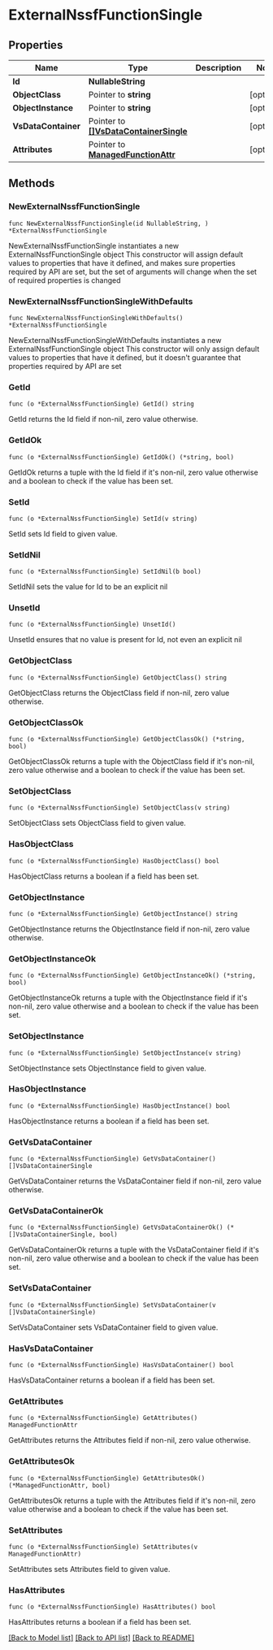 # ExternalNssfFunctionSingle

## Properties

Name | Type | Description | Notes
------------ | ------------- | ------------- | -------------
**Id** | **NullableString** |  | 
**ObjectClass** | Pointer to **string** |  | [optional] 
**ObjectInstance** | Pointer to **string** |  | [optional] 
**VsDataContainer** | Pointer to [**[]VsDataContainerSingle**](VsDataContainerSingle.md) |  | [optional] 
**Attributes** | Pointer to [**ManagedFunctionAttr**](ManagedFunction-Attr.md) |  | [optional] 

## Methods

### NewExternalNssfFunctionSingle

`func NewExternalNssfFunctionSingle(id NullableString, ) *ExternalNssfFunctionSingle`

NewExternalNssfFunctionSingle instantiates a new ExternalNssfFunctionSingle object
This constructor will assign default values to properties that have it defined,
and makes sure properties required by API are set, but the set of arguments
will change when the set of required properties is changed

### NewExternalNssfFunctionSingleWithDefaults

`func NewExternalNssfFunctionSingleWithDefaults() *ExternalNssfFunctionSingle`

NewExternalNssfFunctionSingleWithDefaults instantiates a new ExternalNssfFunctionSingle object
This constructor will only assign default values to properties that have it defined,
but it doesn't guarantee that properties required by API are set

### GetId

`func (o *ExternalNssfFunctionSingle) GetId() string`

GetId returns the Id field if non-nil, zero value otherwise.

### GetIdOk

`func (o *ExternalNssfFunctionSingle) GetIdOk() (*string, bool)`

GetIdOk returns a tuple with the Id field if it's non-nil, zero value otherwise
and a boolean to check if the value has been set.

### SetId

`func (o *ExternalNssfFunctionSingle) SetId(v string)`

SetId sets Id field to given value.


### SetIdNil

`func (o *ExternalNssfFunctionSingle) SetIdNil(b bool)`

 SetIdNil sets the value for Id to be an explicit nil

### UnsetId
`func (o *ExternalNssfFunctionSingle) UnsetId()`

UnsetId ensures that no value is present for Id, not even an explicit nil
### GetObjectClass

`func (o *ExternalNssfFunctionSingle) GetObjectClass() string`

GetObjectClass returns the ObjectClass field if non-nil, zero value otherwise.

### GetObjectClassOk

`func (o *ExternalNssfFunctionSingle) GetObjectClassOk() (*string, bool)`

GetObjectClassOk returns a tuple with the ObjectClass field if it's non-nil, zero value otherwise
and a boolean to check if the value has been set.

### SetObjectClass

`func (o *ExternalNssfFunctionSingle) SetObjectClass(v string)`

SetObjectClass sets ObjectClass field to given value.

### HasObjectClass

`func (o *ExternalNssfFunctionSingle) HasObjectClass() bool`

HasObjectClass returns a boolean if a field has been set.

### GetObjectInstance

`func (o *ExternalNssfFunctionSingle) GetObjectInstance() string`

GetObjectInstance returns the ObjectInstance field if non-nil, zero value otherwise.

### GetObjectInstanceOk

`func (o *ExternalNssfFunctionSingle) GetObjectInstanceOk() (*string, bool)`

GetObjectInstanceOk returns a tuple with the ObjectInstance field if it's non-nil, zero value otherwise
and a boolean to check if the value has been set.

### SetObjectInstance

`func (o *ExternalNssfFunctionSingle) SetObjectInstance(v string)`

SetObjectInstance sets ObjectInstance field to given value.

### HasObjectInstance

`func (o *ExternalNssfFunctionSingle) HasObjectInstance() bool`

HasObjectInstance returns a boolean if a field has been set.

### GetVsDataContainer

`func (o *ExternalNssfFunctionSingle) GetVsDataContainer() []VsDataContainerSingle`

GetVsDataContainer returns the VsDataContainer field if non-nil, zero value otherwise.

### GetVsDataContainerOk

`func (o *ExternalNssfFunctionSingle) GetVsDataContainerOk() (*[]VsDataContainerSingle, bool)`

GetVsDataContainerOk returns a tuple with the VsDataContainer field if it's non-nil, zero value otherwise
and a boolean to check if the value has been set.

### SetVsDataContainer

`func (o *ExternalNssfFunctionSingle) SetVsDataContainer(v []VsDataContainerSingle)`

SetVsDataContainer sets VsDataContainer field to given value.

### HasVsDataContainer

`func (o *ExternalNssfFunctionSingle) HasVsDataContainer() bool`

HasVsDataContainer returns a boolean if a field has been set.

### GetAttributes

`func (o *ExternalNssfFunctionSingle) GetAttributes() ManagedFunctionAttr`

GetAttributes returns the Attributes field if non-nil, zero value otherwise.

### GetAttributesOk

`func (o *ExternalNssfFunctionSingle) GetAttributesOk() (*ManagedFunctionAttr, bool)`

GetAttributesOk returns a tuple with the Attributes field if it's non-nil, zero value otherwise
and a boolean to check if the value has been set.

### SetAttributes

`func (o *ExternalNssfFunctionSingle) SetAttributes(v ManagedFunctionAttr)`

SetAttributes sets Attributes field to given value.

### HasAttributes

`func (o *ExternalNssfFunctionSingle) HasAttributes() bool`

HasAttributes returns a boolean if a field has been set.


[[Back to Model list]](../README.md#documentation-for-models) [[Back to API list]](../README.md#documentation-for-api-endpoints) [[Back to README]](../README.md)



